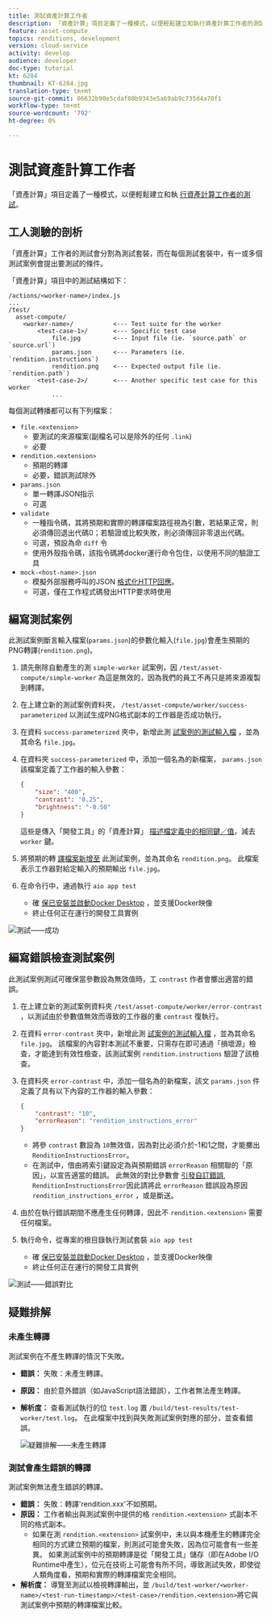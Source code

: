 ```yaml
---
title: 測試資產計算工作者
description: 「資產計算」項目定義了一種模式，以便輕鬆建立和執行資產計算工作者的測試。
feature: asset-compute
topics: renditions, development
version: cloud-service
activity: develop
audience: developer
doc-type: tutorial
kt: 6284
thumbnail: KT-6284.jpg
translation-type: tm+mt
source-git-commit: 06632b90e5cdaf80b9343e5a69ab9c735d4a70f1
workflow-type: tm+mt
source-wordcount: '792'
ht-degree: 0%

---
```



# 測試資產計算工作者

「資產計算」項目定義了一種模式，以便輕鬆建立和執 [行資產計算工作者的測試](https://docs.adobe.com/content/help/en/asset-compute/using/extend/test-custom-application.html)。

## 工人測驗的剖析

「資產計算」工作者的測試會分割為測試套裝，而在每個測試套裝中，有一或多個測試案例會提出要測試的條件。

「資產計算」項目中的測試結構如下：

```
/actions/<worker-name>/index.js
...
/test/
  asset-compute/
    <worker-name>/           <--- Test suite for the worker
        <test-case-1>/       <--- Specific test case 
            file.jpg         <--- Input file (ie. `source.path` or `source.url`)
            params.json      <--- Parameters (ie. `rendition.instructions`)
            rendition.png    <--- Expected output file (ie. `rendition.path`)
        <test-case-2>/       <--- Another specific test case for this worker
            ...
```

每個測試轉播都可以有下列檔案：

+ `file.<extension>`
   + 要測試的來源檔案(副檔名可以是除外的任何 `.link`)
   + 必要
+ `rendition.<extension>`
   + 預期的轉譯
   + 必要，錯誤測試除外
+ `params.json`
   + 單一轉譯JSON指示
   + 可選
+ `validate`
   + 一種指令碼，其將預期和實際的轉譯檔案路徑視為引數，若結果正常，則必須傳回退出代碼0；若驗證或比較失敗，則必須傳回非零退出代碼。
   + 可選，預設為命 `diff` 令
   + 使用外殼指令碼，該指令碼將docker運行命令包住，以使用不同的驗證工具
+ `mock-<host-name>.json`
   + 模擬外部服務呼叫的JSON [格式化HTTP回應](https://www.mock-server.com/mock_server/creating_expectations.html)。
   + 可選，僅在工作程式碼發出HTTP要求時使用

## 編寫測試案例

此測試案例斷言輸入檔案(`params.json`)的參數化輸入(`file.jpg`)會產生預期的PNG轉譯(`rendition.png`)。

1. 請先刪除自動產生的測 `simple-worker` 試案例，因 `/test/asset-compute/simple-worker` 為這是無效的，因為我們的員工不再只是將來源複製到轉譯。
1. 在上建立新的測試案例資料夾， `/test/asset-compute/worker/success-parameterized` 以測試生成PNG格式副本的工作器是否成功執行。
1. 在資料 `success-parameterized` 夾中，新增此測 [試案例的測試輸入檔](./assets/test/success-parameterized/file.jpg) ，並為其命名 `file.jpg`。
1. 在資料夾 `success-parameterized` 中，添加一個名為的新檔案， `params.json` 該檔案定義了工作器的輸入參數：

   ```json
   { 
       "size": "400",
       "contrast": "0.25",
       "brightness": "-0.50"
   }
   ```
   這些是傳入「開發工具」的「資產計算」 [描述檔定義中的相同鍵／值](../develop/development-tool.md)，減去 `worker` 鍵。
1. 將預期的轉 [譯檔案新增至](./assets/test/success-parameterized/rendition.png) 此測試案例，並為其命名 `rendition.png`。 此檔案表示工作器對給定輸入的預期輸出 `file.jpg`。
1. 在命令行中，通過執行 `aio app test`
   + 確 [保已安裝並啟動Docker Desktop](../set-up/development-environment.md#docker) ，並支援Docker映像
   + 終止任何正在運行的開發工具實例

![測試——成功 ](./assets/test/success-parameterized/result.png)

## 編寫錯誤檢查測試案例

此測試案例測試可確保當參數設為無效值時，工 `contrast` 作者會擲出適當的錯誤。

1. 在上建立新的測試案例資料夾 `/test/asset-compute/worker/error-contrast` ，以測試由於參數值無效而導致的工作器的重 `contrast` 復執行。
1. 在資料 `error-contrast` 夾中，新增此測 [試案例的測試輸入檔](./assets/test/error-contrast/file.jpg) ，並為其命名 `file.jpg`。 該檔案的內容對本測試不重要，只需存在即可通過「損壞源」檢查，才能達到有效性檢查，該測試案例 `rendition.instructions` 驗證了該檢查。
1. 在資料夾 `error-contrast` 中，添加一個名為的新檔案，該文 `params.json` 件定義了具有以下內容的工作器的輸入參數：

   ```json
   {
       "contrast": "10",
       "errorReason": "rendition_instructions_error"
   }
   ```

   + 將參 `contrast` 數設為 `10`無效值，因為對比必須介於-1和1之間，才能擲出 `RenditionInstructionsError`。
   + 在測試中，借由將索引鍵設定為與預期錯誤 `errorReason` 相關聯的「原因」，以宣告適當的錯誤。 此無效的對比參數會 [引發自訂錯誤](../develop/worker.md#errors), `RenditionInstructionsError`因此請將此 `errorReason` 錯誤設為原因`rendition_instructions_error` ，或是斷送。

1. 由於在執行錯誤期間不應產生任何轉譯，因此不 `rendition.<extension>` 需要任何檔案。
1. 執行命令，從專案的根目錄執行測試套裝 `aio app test`
   + 確 [保已安裝並啟動Docker Desktop](../set-up/development-environment.md#docker) ，並支援Docker映像
   + 終止任何正在運行的開發工具實例

![測試——錯誤對比](./assets/test/error-contrast/result.png)

## 疑難排解

### 未產生轉譯

測試案例在不產生轉譯的情況下失敗。

+ __錯誤：__ 失敗：未產生轉譯。
+ __原因：__ 由於意外錯誤（如JavaScript語法錯誤），工作者無法產生轉譯。
+ __解析度：__ 查看測試執行的位 `test.log` 置 `/build/test-results/test-worker/test.log`。 在此檔案中找到與失敗測試案例對應的部分，並查看錯誤。

   ![疑難排解——未產生轉譯](./assets/test/troubleshooting__no-rendition-generated.png)

### 測試會產生錯誤的轉譯

測試案例無法產生錯誤的轉譯。

+ __錯誤：__ 失敗：轉譯&#39;rendition.xxx&#39;不如預期。
+ __原因：__ 工作者輸出與測試案例中提供的格 `rendition.<extension>` 式副本不同的格式副本。
   + 如果在測 `rendition.<extension>` 試案例中，未以與本機產生的轉譯完全相同的方式建立預期的檔案，則測試可能會失敗，因為位可能會有一些差異。 如果測試案例中的預期轉譯是從「開發工具」儲存（即在Adobe I/O Runtime中產生），位元在技術上可能會有所不同，導致測試失敗，即使從人類角度看，預期和實際的轉譯檔案完全相同。
+ __解析度：__ 導覽至測試以檢視轉譯輸出，並 `/build/test-worker/<worker-name>/<test-run-timestamp>/<test-case>/rendition.<extension>`將它與測試案例中預期的轉譯檔案比較。
